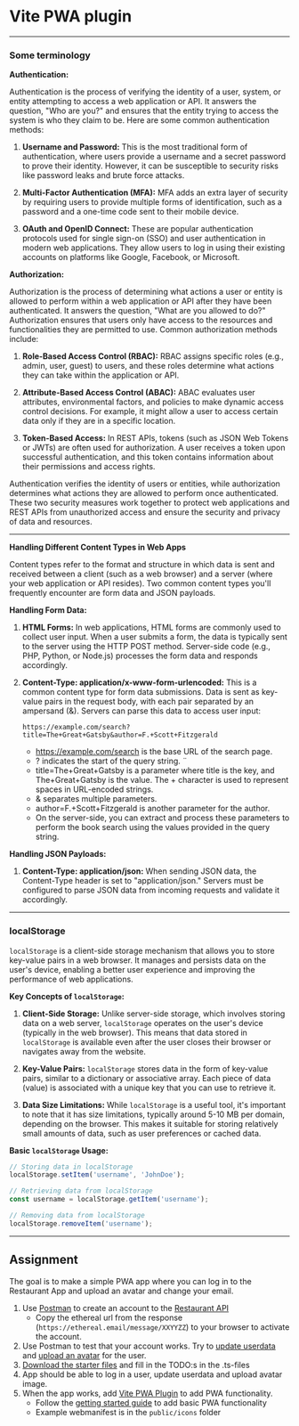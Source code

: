 # Vite PWA plugin

---

### Some terminology

**Authentication:**

Authentication is the process of verifying the identity of a user, system, or entity attempting to access a web
application or API. It answers the question, "Who are you?" and ensures that the entity trying to access the system is
who they claim to be. Here are some common authentication methods:

1. **Username and Password:** This is the most traditional form of authentication, where users provide a username and a
   secret password to prove their identity. However, it can be susceptible to security risks like password leaks and
   brute force attacks.

2. **Multi-Factor Authentication (MFA):** MFA adds an extra layer of security by requiring users to provide multiple
   forms of identification, such as a password and a one-time code sent to their mobile device.

3. **OAuth and OpenID Connect:** These are popular authentication protocols used for single sign-on (SSO) and user
   authentication in modern web applications. They allow users to log in using their existing accounts on platforms like
   Google, Facebook, or Microsoft.

**Authorization:**

Authorization is the process of determining what actions a user or entity is allowed to perform within a web application
or API after they have been authenticated. It answers the question, "What are you allowed to do?" Authorization ensures
that users only have access to the resources and functionalities they are permitted to use. Common authorization methods
include:

1. **Role-Based Access Control (RBAC):** RBAC assigns specific roles (e.g., admin, user, guest) to users, and these
   roles determine what actions they can take within the application or API.

2. **Attribute-Based Access Control (ABAC):** ABAC evaluates user attributes, environmental factors, and policies to
   make dynamic access control decisions. For example, it might allow a user to access certain data only if they are in
   a specific location.

3. **Token-Based Access:** In REST APIs, tokens (such as JSON Web Tokens or JWTs) are often used for authorization. A
   user receives a token upon successful authentication, and this token contains information about their permissions and
   access rights.

Authentication verifies the identity of users or entities, while authorization determines what actions they
are allowed to perform once authenticated. These two security measures work together to protect web applications and
REST APIs from unauthorized access and ensure the security and privacy of data and resources.

---

**Handling Different Content Types in Web Apps**

Content types refer to the format and structure in which data is sent and received between a client (such as a web browser) and a server (where your web application or API resides). Two common content types you'll frequently encounter are form data and JSON payloads.

**Handling Form Data:**

1. **HTML Forms:** In web applications, HTML forms are commonly used to collect user input. When a user submits a form, the data is typically sent to the server using the HTTP POST method. Server-side code (e.g., PHP, Python, or Node.js) processes the form data and responds accordingly.

2. **Content-Type: application/x-www-form-urlencoded:** This is a common content type for form data submissions. Data is sent as key-value pairs in the request body, with each pair separated by an ampersand (&). Servers can parse this data to access user input:
   ```text
   https://example.com/search?title=The+Great+Gatsby&author=F.+Scott+Fitzgerald
   ```
   - https://example.com/search is the base URL of the search page. 
   - ? indicates the start of the query string. ¨
   - title=The+Great+Gatsby is a parameter where title is the key, and The+Great+Gatsby is the value. The + character is used to represent spaces in URL-encoded strings. 
   - & separates multiple parameters. 
   - author=F.+Scott+Fitzgerald is another parameter for the author. 
   - On the server-side, you can extract and process these parameters to perform the book search using the values provided in the query string.


**Handling JSON Payloads:**

1. **Content-Type: application/json:** When sending JSON data, the Content-Type header is set to "application/json." Servers must be configured to parse JSON data from incoming requests and validate it accordingly.

---

### localStorage

`localStorage` is a client-side storage mechanism that allows you to store key-value pairs in a web browser. It manages and persists data on the user's device, enabling a better user experience and improving the performance of web applications.

**Key Concepts of `localStorage`:**

1. **Client-Side Storage:** Unlike server-side storage, which involves storing data on a web server, `localStorage` operates on the user's device (typically in the web browser). This means that data stored in `localStorage` is available even after the user closes their browser or navigates away from the website.

2. **Key-Value Pairs:** `localStorage` stores data in the form of key-value pairs, similar to a dictionary or associative array. Each piece of data (value) is associated with a unique key that you can use to retrieve it.

3. **Data Size Limitations:** While `localStorage` is a useful tool, it's important to note that it has size limitations, typically around 5-10 MB per domain, depending on the browser. This makes it suitable for storing relatively small amounts of data, such as user preferences or cached data.

**Basic `localStorage` Usage:**

```javascript
// Storing data in localStorage
localStorage.setItem('username', 'JohnDoe');

// Retrieving data from localStorage
const username = localStorage.getItem('username');

// Removing data from localStorage
localStorage.removeItem('username');
```

---

## Assignment

The goal is to make a simple PWA app where you can log in to the Restaurant App and upload an avatar and change your
email.

1. Use [Postman](https://www.postman.com/downloads/) to create an account to the [Restaurant API](https://media1.edu.metropolia.fi/restaurant/#api-User-CreateUser)
   - Copy the ethereal url from the response (`https://ethereal.email/message/XXYYZZ`) to your browser to activate the account.
2. Use Postman to test that your account works. Try to [update userdata](https://media1.edu.metropolia.fi/restaurant/#api-User-UpdateCurrentUser) and [upload an avatar](https://media1.edu.metropolia.fi/restaurant/#api-User-UploadAvatar) for the user.
3. [Download the starter files](https://github.com/ilkkamtk/vite-pwa-starter) and fill in the TODO:s in the .ts-files
4. App should be able to log in a user, update userdata and upload avatar image.
5. When the app works, add [Vite PWA Plugin](https://vite-pwa-org.netlify.app/) to add PWA functionality.
   - Follow the [getting started guide](https://vite-pwa-org.netlify.app/guide/) to add basic PWA functionality
   - Example webmanifest is in the `public/icons` folder

